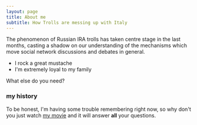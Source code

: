 ```yaml
---
layout: page
title: About me
subtitle: How Trolls are messing up with Italy
---
```


The phenomenon of Russian IRA trolls has taken centre stage in the last months, casting a shadow on our understanding of the mechanisms which move social network discussions and debates in general.

- I rock a great mustache
- I'm extremely loyal to my family

What else do you need?

### my history

To be honest, I'm having some trouble remembering right now, so why don't you just watch [my movie](http://en.wikipedia.org/wiki/The_Princess_Bride_%28film%29) and it will answer **all** your questions.
